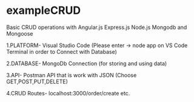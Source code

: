 # exampleCRUD

Basic CRUD operations with Angular.js Express.js Node.js Mongodb and Mongoose

1.PLATFORM-
Visual Studio Code (Please enter -> node app  on VS Code Terminal in order to Connect with Database)

2.DATABASE-
MongoDb Connection (for storing and using data)


3.API-
Postman API that is work with JSON (Choose GET,POST,PUT,DELETE)


4.CRUD Routes-
localhost:3000/order/create etc.

